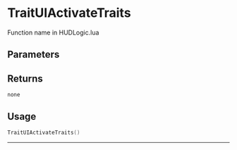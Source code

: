 # TraitUIActivateTraits
Function name in HUDLogic.lua
## Parameters

## Returns
`none`
## Usage
```lua
TraitUIActivateTraits()
```
---
